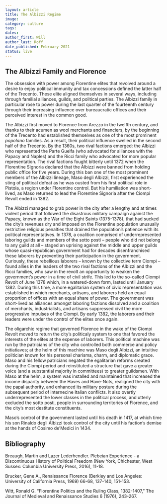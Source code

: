 ```yaml
---
layout: article
title: The Albizzi Regime
image:
category: culture
tags: 
dates: 
author_first: Will
author_last: Roff
date_published: February 2021
status: live
---
```


## The Albizzi Family and Florence

The obsession with power among Florentine elites that revolved around a desire to enjoy political immunity and tax concessions defined the latter half of the Trecento. These elite aligned themselves in several ways, including through familial alliances, guilds, and political parties. The Albizzi family in particular rose to power during the last quarter of the fourteenth century through their increasing influence over bureaucratic offices and their perceived interest in the common good. 

<!-- more -->

The Albizzi first moved to Florence from Arezzo in the twelfth century, and thanks to their acumen as wool merchants and financiers, by the beginning of the Trecento had established themselves as one of the most prominent *popolano* families. As a result, their political influence swelled in the second half of the Trecento. By the 1360s, two rival factions emerged: the Albizzi who represented the Parte Guelfa (who advocated for alliances with the Papacy and Naples) and the Ricci family who advocated for more popular representation. The rival factions fought bitterly until 1372 when the Florentine Signoria declared that the Albizzi were banned from holding public office for five years. During this ban one of the most prominent members of the Albizzi lineage, Maso degli Albizzi, first experienced the sting of political defeat as he was ousted from his first political role in Pistoia, a region under Florentine control. But his humiliation was short-lived, as Maso returned to lead the Florentine Signoria after the Ciompi Revolt ended in 1382.

The Albizzi managed to grab power in the city after a lengthy and at times violent period that followed the disastrous military campaign against the Papacy, known as the War of the Eight Saints (1375-1378), that had sucked the city’s revenues dry and imposed on the Florentine population unusually restrictive religious penalties that drained the population’s patience with its political representatives. In 1378, a coalition comprised of underrepresented laboring guilds and members of the sotto posti – people who did not belong to any guild at all – staged an uprising against the middle and upper guilds whose quasi-republican government had for decades disenfranchised these laborers by preventing their participation in the government. Curiously, these rebellious laborers – known by the collective term Ciompi – found allies in the leaders of the two rival factions of the Albizzi and the Ricci families, who saw in the revolt an opportunity to weaken the government’s power in a time of civil strife. This led to the so-called Ciompi Revolt of June 1378 which, in a watered-down form, lasted until January 1382. During this time, a more egalitarian system of civic representation was established in which merchants, artisans, and laborers held an equal proportion of offices with an equal share of power. The government was short-lived as alliances amongst laboring factions dissolved and a coalition of merchants, industrialists, and artisans suppressed civil the more progressive impulses of the Ciompi. By early 1382, the laborers and their leaders were under the control of the elites once again.

The oligarchic regime that governed Florence in the wake of the Ciompi Revolt moved to return the city’s politicaly system to one that favored the interests of the elites at the expense of laborers. This political machine was run by the patricians of the city who controlled both commerce and policy initiatiaves; at the helm of this machine was Maso degli Albizzi, an intuitive politician known for his personal charisma, charm, and diplomatic grace. Maso and his fellow patricians negated the egalitarian reforms created during the Ciompi period and reinstituted a structure that gave a greater voice (and a substantial majority in committees) to greater guildsmen. With Maso at the helm, a system was installed and maintained that increased the income disparity between the Haves and Have-Nots, realigned the city with the papal authority, and enhanced its military posture during the subsequent period of internecine Italian conflicts. It also overtly underrepresented the lower classes in the political process, and utterly excluded the sotto posti, people in surrounding territories of Florence, and the city’s most destitute constituents. 

Maso’s control of the government lasted until his death in 1417, at which time his son Rinaldo degli Albizzi took control of the city until his faction’s demise at the hands of Cosimo de’Medici in 1434.

## Bibliography

Breaugh, Martin and Lazer Lederhendler. Plebeian Experience - a Discontinuous History of Political Freedom (New York, Chichester, West Sussex: Columbia University Press, 2016), 11-18.

Brucker, Gene A., Renaissance Florence (Berkley and Los Angeles: University of California Press, 1969) 66-68, 137-140, 151-153.

Witt, Ronald G. “Florentine Politics and the Ruling Class, 1382-1407,” The Journal of Medieval and Renaissance Studies 6 (1976), 243-267.

